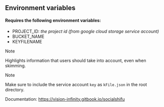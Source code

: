 ## Environment variables

#### Requires the following environment variables:

- PROJECT_ID: *the project id (from google cloud storage service account)*
- BUCKET_NAME
- KEYFILENAME


> [!NOTE]  
> Highlights information that users should take into account, even when skimming.

  > [!NOTE]
  > Make sure to include the service account `key` as `kFile.json` in the root directory.

Documentation: https://vision-infinity.gitbook.io/socialshifu
